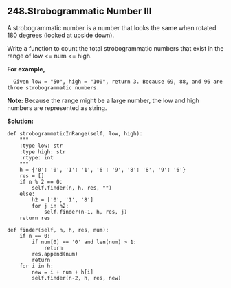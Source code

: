 ## 248.Strobogrammatic Number III

A strobogrammatic number is a number that looks the same when rotated 180 degrees (looked at upside down).

Write a function to count the total strobogrammatic numbers that exist in the range of low <= num <= high.

**For example,**

      Given low = "50", high = "100", return 3. Because 69, 88, and 96 are three strobogrammatic numbers.

**Note:**
Because the range might be a large number, the low and high numbers are represented as string.

**Solution:**

    def strobogrammaticInRange(self, low, high):
        """
        :type low: str
        :type high: str
        :rtype: int
        """
        h = {'0': '0', '1': '1', '6': '9', '8': '8', '9': '6'}
        res = []
        if n % 2 == 0:
            self.finder(n, h, res, "")
        else:
            h2 = ['0', '1', '8']
            for j in h2:
                self.finder(n-1, h, res, j)
        return res
    
    def finder(self, n, h, res, num):
        if n == 0:
            if num[0] == '0' and len(num) > 1:
                return
            res.append(num)
            return
        for i in h:
            new = i + num + h[i]
            self.finder(n-2, h, res, new)        